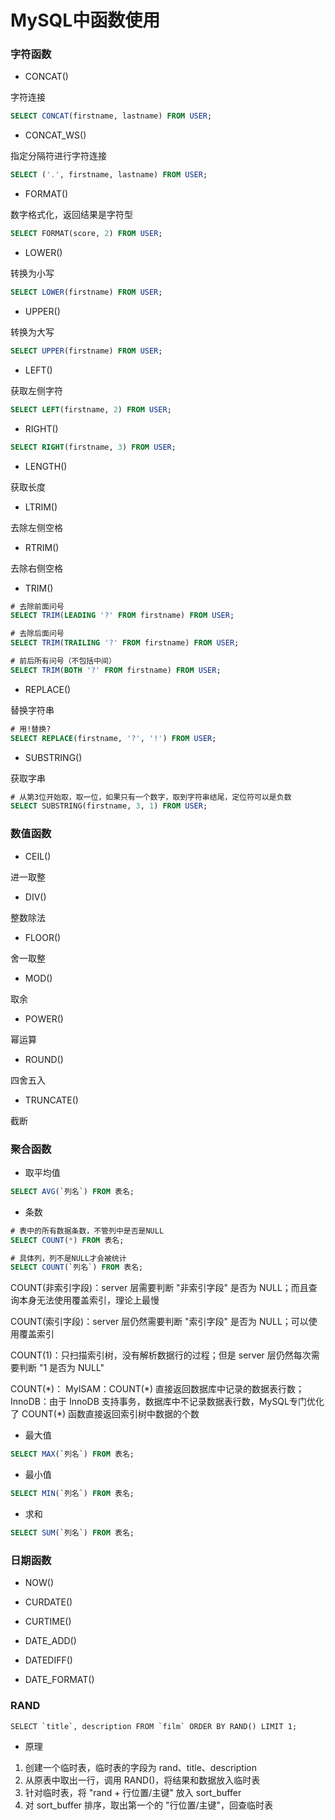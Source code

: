 # MySQL中函数使用


### 字符函数

* CONCAT()

字符连接

```sql
SELECT CONCAT(firstname, lastname) FROM USER;
```

* CONCAT_WS()

指定分隔符进行字符连接

```sql
SELECT ('.', firstname, lastname) FROM USER;
```

* FORMAT()

数字格式化，返回结果是字符型

```sql
SELECT FORMAT(score, 2) FROM USER; 
```

* LOWER()

转换为小写

```sql
SELECT LOWER(firstname) FROM USER;
```

* UPPER()

转换为大写

```sql
SELECT UPPER(firstname) FROM USER;
```

* LEFT()

获取左侧字符

```sql
SELECT LEFT(firstname, 2) FROM USER;
```

* RIGHT()

```sql
SELECT RIGHT(firstname, 3) FROM USER;
```

* LENGTH()

获取长度

* LTRIM()

去除左侧空格

* RTRIM()

去除右侧空格

* TRIM()

```sql
# 去除前面问号
SELECT TRIM(LEADING '?' FROM firstname) FROM USER;

# 去除后面问号
SELECT TRIM(TRAILING '?' FROM firstname) FROM USER;

# 前后所有问号（不包括中间）
SELECT TRIM(BOTH '?' FROM firstname) FROM USER;
```

* REPLACE()

替换字符串

```sql
# 用!替换?
SELECT REPLACE(firstname, '?', '!') FROM USER;
```

* SUBSTRING()

获取字串

```sql
# 从第3位开始取，取一位，如果只有一个数字，取到字符串结尾，定位符可以是负数
SELECT SUBSTRING(firstname, 3, 1) FROM USER;
```


### 数值函数

* CEIL()

进一取整

* DIV()

整数除法

* FLOOR()

舍一取整

* MOD()

取余

* POWER()

幂运算

* ROUND()

四舍五入

* TRUNCATE()

截断


### 聚合函数

* 取平均值

```sql
SELECT AVG(`列名`) FROM 表名;
```

* 条数

```sql
# 表中的所有数据条数，不管列中是否是NULL
SELECT COUNT(*) FROM 表名;

# 具体列，列不是NULL才会被统计
SELECT COUNT(`列名`) FROM 表名;
```

COUNT(非索引字段)：server 层需要判断 "非索引字段" 是否为 NULL；而且查询本身无法使用覆盖索引，理论上最慢

COUNT(索引字段)：server 层仍然需要判断 "索引字段" 是否为 NULL；可以使用覆盖索引

COUNT(1)：只扫描索引树，没有解析数据行的过程；但是 server 层仍然每次需要判断 "1 是否为 NULL"

COUNT(*)： MyISAM：COUNT(\*) 直接返回数据库中记录的数据表行数；InnoDB：由于 InnoDB 支持事务，数据库中不记录数据表行数，MySQL专门优化了 COUNT(\*) 函数直接返回索引树中数据的个数


* 最大值

```sql
SELECT MAX(`列名`) FROM 表名;
```

* 最小值

```sql
SELECT MIN(`列名`) FROM 表名;
```

* 求和

```sql
SELECT SUM(`列名`) FROM 表名;
```


### 日期函数

* NOW()

* CURDATE()

* CURTIME()

* DATE_ADD()

* DATEDIFF()

* DATE_FORMAT()


### RAND

```mysql
SELECT `title`, description FROM `film` ORDER BY RAND() LIMIT 1;
```

* 原理

1. 创建一个临时表，临时表的字段为 rand、title、description
2. 从原表中取出一行，调用 RAND()，将结果和数据放入临时表
3. 针对临时表，将 "rand + 行位置/主键" 放入 sort_buffer
4. 对 sort_buffer 排序，取出第一个的 "行位置/主键"，回查临时表
